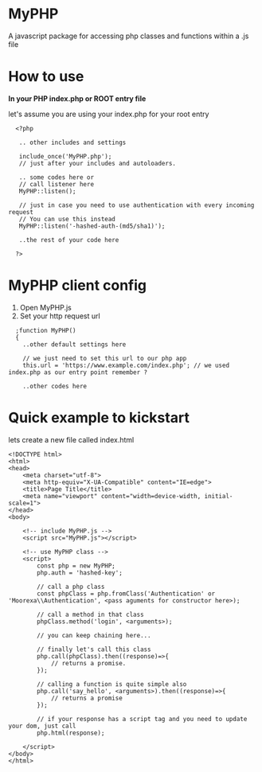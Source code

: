 # MyPHP
A javascript package for accessing php classes and functions within a .js file

# How to use 
<b> In your PHP index.php or ROOT entry file </b>

let's assume you are using your index.php for your root entry

```
  <?php
  
   .. other includes and settings
   
   include_once('MyPHP.php'); 
   // just after your includes and autoloaders.
   
   .. some codes here or 
   // call listener here
   MyPHP::listen();

   // just in case you need to use authentication with every incoming request
   // You can use this instead
   MyPHP::listen('-hashed-auth-(md5/sha1)');
   
   ..the rest of your code here
  
  ?>
```

# MyPHP client config
1. Open MyPHP.js
2. Set your http request url

```
  ;function MyPHP()
  {
    ..other default settings here
    
    // we just need to set this url to our php app
    this.url = 'https://www.example.com/index.php'; // we used index.php as our entry point remember ?
    
    ..other codes here
```

# Quick example to kickstart
lets create a new file called index.html

```
<!DOCTYPE html>
<html>
<head>
    <meta charset="utf-8">
    <meta http-equiv="X-UA-Compatible" content="IE=edge">
    <title>Page Title</title>
    <meta name="viewport" content="width=device-width, initial-scale=1">
</head>
<body>

    <!-- include MyPHP.js -->
    <script src="MyPHP.js"></script>

    <!-- use MyPHP class -->
    <script>
        const php = new MyPHP;
        php.auth = 'hashed-key';

        // call a php class
        const phpClass = php.fromClass('Authentication' or 'Moorexa\\Authentication', <pass aguments for constructor here>);
        
        // call a method in that class
        phpClass.method('login', <arguments>);
        
        // you can keep chaining here...

        // finally let's call this class
        php.call(phpClass).then((response)=>{
            // returns a promise.
        });

        // calling a function is quite simple also
        php.call('say_hello', <arguments>).then((response)=>{
            // returns a promise
        });

        // if your response has a script tag and you need to update your dom, just call
        php.html(response);
        
    </script>
</body>
</html>
```
